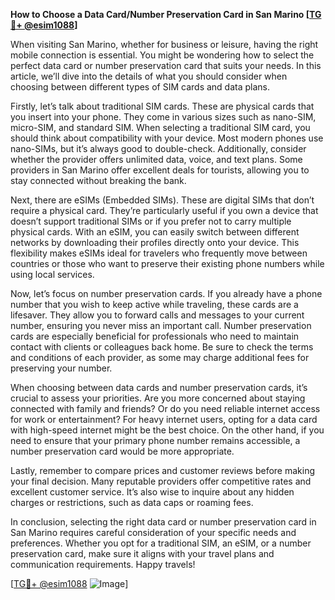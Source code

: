 **How to Choose a Data Card/Number Preservation Card in San Marino [[TG💪+ @esim1088](https://t.me/s/esim1088)]**

When visiting San Marino, whether for business or leisure, having the right mobile connection is essential. You might be wondering how to select the perfect data card or number preservation card that suits your needs. In this article, we’ll dive into the details of what you should consider when choosing between different types of SIM cards and data plans.

Firstly, let’s talk about traditional SIM cards. These are physical cards that you insert into your phone. They come in various sizes such as nano-SIM, micro-SIM, and standard SIM. When selecting a traditional SIM card, you should think about compatibility with your device. Most modern phones use nano-SIMs, but it’s always good to double-check. Additionally, consider whether the provider offers unlimited data, voice, and text plans. Some providers in San Marino offer excellent deals for tourists, allowing you to stay connected without breaking the bank.

Next, there are eSIMs (Embedded SIMs). These are digital SIMs that don’t require a physical card. They’re particularly useful if you own a device that doesn’t support traditional SIMs or if you prefer not to carry multiple physical cards. With an eSIM, you can easily switch between different networks by downloading their profiles directly onto your device. This flexibility makes eSIMs ideal for travelers who frequently move between countries or those who want to preserve their existing phone numbers while using local services.

Now, let’s focus on number preservation cards. If you already have a phone number that you wish to keep active while traveling, these cards are a lifesaver. They allow you to forward calls and messages to your current number, ensuring you never miss an important call. Number preservation cards are especially beneficial for professionals who need to maintain contact with clients or colleagues back home. Be sure to check the terms and conditions of each provider, as some may charge additional fees for preserving your number.

When choosing between data cards and number preservation cards, it’s crucial to assess your priorities. Are you more concerned about staying connected with family and friends? Or do you need reliable internet access for work or entertainment? For heavy internet users, opting for a data card with high-speed internet might be the best choice. On the other hand, if you need to ensure that your primary phone number remains accessible, a number preservation card would be more appropriate.

Lastly, remember to compare prices and customer reviews before making your final decision. Many reputable providers offer competitive rates and excellent customer service. It’s also wise to inquire about any hidden charges or restrictions, such as data caps or roaming fees.

In conclusion, selecting the right data card or number preservation card in San Marino requires careful consideration of your specific needs and preferences. Whether you opt for a traditional SIM, an eSIM, or a number preservation card, make sure it aligns with your travel plans and communication requirements. Happy travels! 

[[TG💪+ @esim1088](https://t.me/s/esim1088) ![Image](https://i.postimg.cc/Y0z9fWf4/image.png)]
